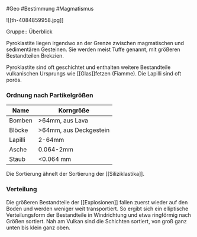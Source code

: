#Geo #Bestimmung #Magmatismus 

![[th-4084859958.jpg]]

Gruppe:: Überblick

Pyroklastite liegen irgendwo an der Grenze zwischen magmatischen und sedimentären Gesteinen. Sie werden meist Tuffe genannt, mit größeren Bestandteilen Brekzien.

Pyroklastite sind oft geschichtet und enthalten weitere Bestandteile vulkanischen Ursprungs wie [[Glas]]fetzen (Fiamme). Die Lapilli sind oft porös.

### Ordnung nach Partikelgrößen

| Name    | Korngröße              |
| ------- | ---------------------- |
| Bomben  | >64mm, aus Lava        |
| Blöcke  | >64mm, aus Deckgestein |
| Lapilli | 2-64mm                 |
| Asche   | 0.064-2mm              |
| Staub   | <0.064 mm              |

Die Sortierung ähnelt der Sortierung der [[Siliziklastika]].

### Verteilung

Die größeren Bestandteile der [[Explosionen]] fallen zuerst wieder auf den Boden und werden weniger weit transportiert. So ergibt sich ein elliptische Verteilungsform der Bestandteile in Windrichtung und etwa ringförmig nach Größen sortiert. Nah am Vulkan sind die Schichten sortiert, von groß ganz unten bis klein ganz oben.